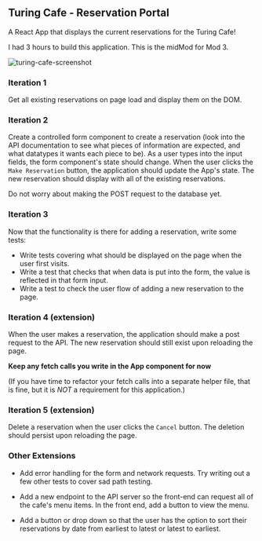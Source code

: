 ## Turing Cafe - Reservation Portal

A React App that displays the current reservations for the Turing Cafe!

I had 3 hours to build this application. This is the midMod for Mod 3. 

![turing-cafe-screenshot](https://user-images.githubusercontent.com/20754511/57332366-dbd59d00-70d7-11e9-9de6-967d7aca98a4.png)
### Iteration 1

Get all existing reservations on page load and display them on the DOM.

### Iteration 2

Create a controlled form component to create a reservation (look into the API documentation to see what pieces of information are expected, and what datatypes it wants each piece to be). As a user types into the input fields, the form component's state should change.  When the user clicks the `Make Reservation` button, the application should update the App's state.  The new reservation should display with all of the existing reservations. 

Do not worry about making the POST request to the database yet.

### Iteration 3

Now that the functionality is there for adding a reservation, write some tests:
* Write tests covering what should be displayed on the page when the user first visits.
* Write a test that checks that when data is put into the form, the value is reflected in that form input.
* Write a test to check the user flow of adding a new reservation to the page.

### Iteration 4 (extension)

When the user makes a reservation, the application should make a post request to the API. The new reservation should still exist upon reloading the page.

**Keep any fetch calls you write in the App component for now**

(If you have time to refactor your fetch calls into a separate helper file, that is fine, but it is *NOT* a requirement for this application.)

### Iteration 5 (extension)

Delete a reservation when the user clicks the `Cancel` button.  The deletion should persist upon reloading the page.

### Other Extensions

* Add error handling for the form and network requests. Try writing out a few other tests to cover sad path testing.

* Add a new endpoint to the API server so the front-end can request all of the cafe's menu items. In the front end, add a button to view the menu.

* Add a button or drop down so that the user has the option to sort their reservations by date from earliest to latest or latest to earliest.
